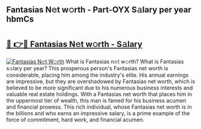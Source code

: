 ## Fantasias N𝚎t w𝚘rth - Part-OYX S𝚊lary per year hbmCs

# <h2><a href="http://gc3475r.nevu.top/?p=Fantasias">🔗 👉🔴 Fantasias N𝚎t w𝚘rth - S𝚊lary</a></h2>

[![Fantasias N𝚎t W𝚘rth](https://i.imgur.com/Oavwk0R.jpeg)](http://gc3475r.nevu.top/?p=Fantasias)
What is Fantasias n𝚎t w𝚘rth? What is Fantasias s𝚊lary per year?
This prosperous person's Fantasias net worth is considerable, placing him among the industry's elite. His annual earnings are impressive, but they are overshadowed by Fantasias net worth, which is believed to be more significant due to his numerous business interests and valuable real estate holdings. With a Fantasias net worth that places him in the uppermost tier of wealth, this man is famed for his business acumen and financial prowess. This rich individual, whose Fantasias net worth is in the billions and who earns an impressive salary, is a prime example of the force of commitment, hard work, and financial acumen.
